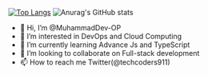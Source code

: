  [![Top Langs](https://github-readme-stats-git-masterrstaa-rickstaa.vercel.app/api/top-langs/?username=MuhammadDev-OP&theme=tokyonight)](https://github.com/MuhammadDev-OP/github-readme-stats)
 ![Anurag's GitHub stats](https://github-readme-stats.vercel.app/api?username=MuhammadDev-OP&show_icons=true&theme=tokyonight)

- 👋 Hi, I’m @MuhammadDev-OP
- 👀 I’m interested in DevOps and Cloud Computing
- 🌱 I’m currently learning Advance Js and TypeScript
- 💞️ I’m looking to collaborate on Full-stack development
- 📫 How to reach me Twitter(@techcoders911)
